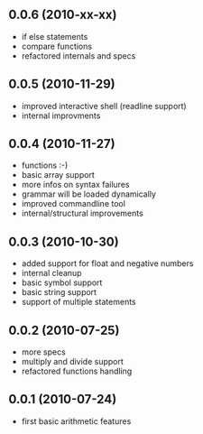 ## 0.0.6 (2010-xx-xx)

* if else statements
* compare functions
* refactored internals and specs

## 0.0.5 (2010-11-29)

* improved interactive shell (readline support)
* internal improvments

## 0.0.4 (2010-11-27)

* functions :-)
* basic array support
* more infos on syntax failures
* grammar will be loaded dynamically
* improved commandline tool
* internal/structural improvements

## 0.0.3 (2010-10-30)

* added support for float and negative numbers
* internal cleanup
* basic symbol support
* basic string support
* support of multiple statements

## 0.0.2 (2010-07-25)

* more specs
* multiply and divide support
* refactored functions handling

## 0.0.1 (2010-07-24)

* first basic arithmetic features
